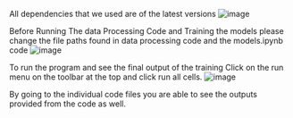 All dependencies that we used are of the latest versions 
![image](https://github.com/user-attachments/assets/a1be8f82-3f00-4701-921d-4edc6926903f)



Before Running The data Processing Code and Training the models please change the file paths found in data processing code and the models.ipynb code 
![image](https://github.com/user-attachments/assets/f883b393-ac68-4c67-ad73-02a307002914)



To run the program and see the final output of the training Click on the run menu on the toolbar at the top and click run all cells.
![image](https://github.com/user-attachments/assets/2b1c3bee-a478-4591-96ea-c71d1b7de555)

By going to the individual code files you are able to see the outputs provided from the code as well. 
